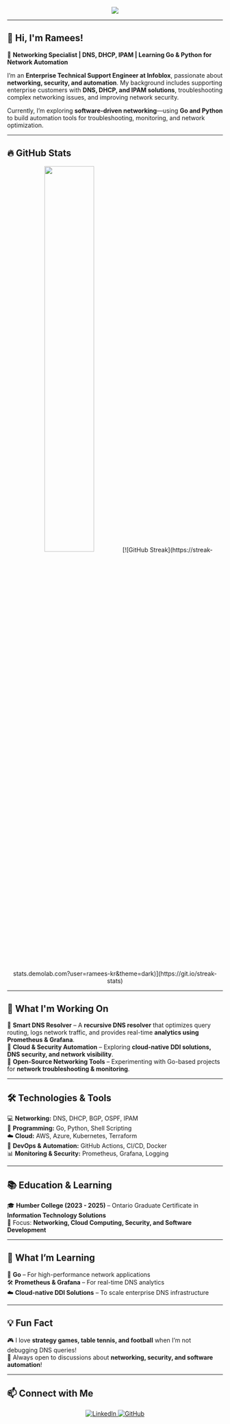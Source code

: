 <!-- GitHub Profile Header with Stats -->
<p align="center">
  <img src="https://readme-typing-svg.herokuapp.com?size=22&duration=3000&color=36BCF7&vCenter=true&width=600&lines=Enterprise+Technical+Support+Engineer+🚀;Networking+%7C+DNS%2C+DHCP%2C+IPAM+%7C+Security;Building+Networking+Tools+with+Go+and+Python+%7C+Cloud+Automation">
</p>

---

## 👋 Hi, I'm Ramees!  

🔹 **Networking Specialist | DNS, DHCP, IPAM | Learning Go & Python for Network Automation**  

I’m an **Enterprise Technical Support Engineer at Infoblox**, passionate about **networking, security, and automation**. My background includes supporting enterprise customers with **DNS, DHCP, and IPAM solutions**, troubleshooting complex networking issues, and improving network security.  

Currently, I’m exploring **software-driven networking**—using **Go and Python** to build automation tools for troubleshooting, monitoring, and network optimization.  

---

## 🔥 GitHub Stats  
<p align="center">
  <img src="https://github-readme-stats.vercel.app/api?username=ramees-kr&show_icons=true&theme=radical" width="48%">
  [![GitHub Streak](https://streak-stats.demolab.com?user=ramees-kr&theme=dark)](https://git.io/streak-stats)
</p>

---

## 🚀 What I'm Working On  
🔹 **Smart DNS Resolver** – A **recursive DNS resolver** that optimizes query routing, logs network traffic, and provides real-time **analytics using Prometheus & Grafana**.  
🔹 **Cloud & Security Automation** – Exploring **cloud-native DDI solutions, DNS security, and network visibility**.  
🔹 **Open-Source Networking Tools** – Experimenting with Go-based projects for **network troubleshooting & monitoring**.  

---

## 🛠️ Technologies & Tools  
💻 **Networking:** DNS, DHCP, BGP, OSPF, IPAM  
🚀 **Programming:** Go, Python, Shell Scripting  
☁️ **Cloud:** AWS, Azure, Kubernetes, Terraform  
🔧 **DevOps & Automation:** GitHub Actions, CI/CD, Docker  
📊 **Monitoring & Security:** Prometheus, Grafana, Logging  

---

## 📚 Education & Learning  
🎓 **Humber College (2023 - 2025)** – Ontario Graduate Certificate in **Information Technology Solutions**  
🎯 Focus: **Networking, Cloud Computing, Security, and Software Development**  

---
<!--
## 🏆 Featured Projects  
🔥 [**Smart DNS Resolver**](https://github.com/your-username/smart-dns-resolver) – A **recursive DNS resolver** with **latency-based forwarding & real-time analytics**.  
📡 [**Network Monitoring Tool**](https://github.com/your-username/network-monitoring) – A **Go-based tool for tracking DNS traffic & security threats**.  
💡 More on the way...  

---
-->
## 🎯 What I’m Learning  
🌱 **Go** – For high-performance network applications  
🛠️ **Prometheus & Grafana** – For real-time DNS analytics  
☁️ **Cloud-native DDI Solutions** – To scale enterprise DNS infrastructure  

---

## 💡 Fun Fact  
🎮 I love **strategy games, table tennis, and football** when I’m not debugging DNS queries!  
💬 Always open to discussions about **networking, security, and software automation**!  

---

## 📫 Connect with Me  
<p align="center">
  <a href="https://linkedin.com/in/rameeskr">
    <img src="https://img.shields.io/badge/LinkedIn-Connect-blue?logo=linkedin" alt="LinkedIn">
  </a>
  <a href="https://github.com/ramees-kr">
    <img src="https://img.shields.io/badge/GitHub-Follow-black?logo=github" alt="GitHub">
  </a>
</p>
